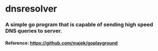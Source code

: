 # dnsresolver
### A simple go program that is capable of sending high speed DNS queries to server.

#### Reference: https://github.com/majek/goplayground
